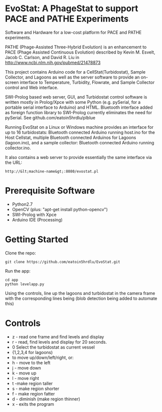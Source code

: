 EvoStat:  A PhageStat to support PACE and PATHE Experiments
====
Software and Hardware for a low-cost platform for PACE and PATHE experiments.

PATHE (Phage-Assisted Three-Hybrid Evolution) is an enhancement to PACE (Phage Assisted Continuous Evolution) described by Kevin M. Esvelt, Jacob C. Carlson, and David R. Liu in http://www.ncbi.nlm.nih.gov/pubmed/21478873

This project contains Arduino code for a CellStat(Turbidostat), Sample Collector, and Lagoons
as well as the server software to provide an on-screen interface to Temperature, Turbidity, Flowrate,
and Sample Collector control and Web interface.

SWI-Prolog based web server, GUI, and Turbidostat control software
is written mostly in Prolog/Xpce with some Python (e.g. pySerial, for a 
portable serial interface to Arduino) and HTML. Bluetooth interface added as foreign function library to SWI-Prolog currently eliminates the need for pySerial. See github.com/eatoin5hrdlu/plblue 

Running EvoStat on a Linux or Windows machine provides an interface
for up to 16 turbidostats: Bluetooth connected Arduino running host.ino for the Host Cellstat, multiple Bluetooth connected Arduinos for Lagoons (lagoon.ino), and a sample collector: Bluetooth connected Arduino running collector.ino.

It also contains a web server to provide essentially the same
interface via the URL:  

    http://&lt;machine-name&gt;:8080/evostat.pl    


Prerequisite Software
====
- Python2.7
- OpenCV (plus: "apt-get install python-opencv")
- SWI-Prolog with Xpce
- Arduino IDE (Processing)

Getting Started
====
Clone the repo:

    git clone https://github.com/eatoin5hrdlu/EvoStat.git

Run the app:

    cd app
    python levelapp.py

Using the controls, line up the lagoons and turbidostat in the camera frame
with the corresponding lines being  (blob detection being added to automate this)

Controls
====
* z  - read one frame and find levels and display
* r - read, find levels and display for 20 seconds.
* 0<nl>   Select the turbidostat as current vessel
* {1,2,3,4 for lagoons)
* <arrow keys> to move up/down/left/right, or:
* h  - move to the left
* j  - move down
* k  - move up
* l  - move right
* t -make region taller
* s - make region shorter
* f - make region fatter
* d - diminish (make region thinner)
* x - exits the program
